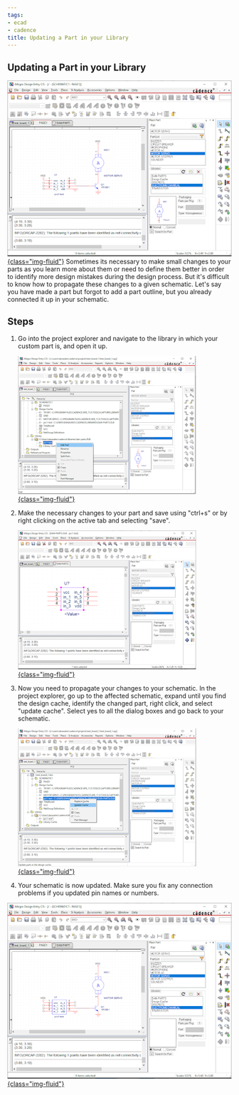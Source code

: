 ```yaml
---
tags:
- ecad
- cadence
title: Updating a Part in your Library
---
```


## Updating a Part in your Library

[![](figures/figure_071.png){class="img-fluid"}](larger/image0253.png) Sometimes its necessary to make small changes to your parts as you learn more about them or need to define them better in order to identify more design mistakes during the design process. But it's difficult to know how to propagate these changes to a given schematic. Let's say you have made a part but forgot to add a part outline, but you already connected it up in your schematic.

## Steps

[](https://draft.blogger.com/blogger.g?blogID=6469592703220698319)

[](https://draft.blogger.com/blogger.g?blogID=6469592703220698319)

[](https://draft.blogger.com/blogger.g?blogID=6469592703220698319)

[](https://draft.blogger.com/blogger.g?blogID=6469592703220698319)

[](https://draft.blogger.com/blogger.g?blogID=6469592703220698319)

[](https://draft.blogger.com/blogger.g?blogID=6469592703220698319)

[](https://draft.blogger.com/blogger.g?blogID=6469592703220698319)

1.  Go into the project explorer and navigate to the library in which your custom part is, and open it up.

    [![](figures/figure_073.png){class="img-fluid"}](larger/image0254.png)

2.  Make the necessary changes to your part and save using "ctrl+s" or by right clicking on the active tab and selecting "save".

    [![](figures/figure_074.png){class="img-fluid"}](larger/image0255.png)

3.  Now you need to propagate your changes to your schematic. In the project explorer, go up to the affected schematic, expand until you find the design cache, identify the changed part, right click, and select "update cache". Select yes to all the dialog boxes and go back to your schematic.

    [![](figures/figure_075.png){class="img-fluid"}](larger/image0256.png)

4.  Your schematic is now updated. Make sure you fix any connection problems if you updated pin names or numbers.

[![](figures/figure_072.png){class="img-fluid"}](larger/image0257.png)
